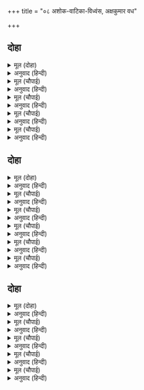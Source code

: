 +++
title = "०८ अशोक-वाटिका-विध्वंस, अक्षकुमार वध"

+++


## दोहा


<details><summary>मूल (दोहा)</summary>

देखि बुद्धि बल निपुन कपि कहेउ जानकीं जाहु।  
रघुपति चरन हृदयँ धरि तात मधुर फल खाहु॥ १७॥
</details>

<details><summary>अनुवाद (हिन्दी)</summary>

हनुमानाचे बुद्धी व बल यांमधील नैपुण्य पाहून जानकी म्हणाली, ‘जा, बाळा!, श्रीरघुनाथांचे चरण हृदयी धरून गोड फळे खा.’॥ १७॥
</details>

<details><summary>मूल (चौपाई)</summary>

चलेउ नाइ सिरु पैठेउ बागा।  
फल खाएसि तरु तोरैं लागा॥  
रहे तहाँ बहु भट रखवारे।  
कछु मारेसि कछु जाइ पुकारे॥
</details>

<details><summary>अनुवाद (हिन्दी)</summary>

सीतेपुढे नतमस्तक होऊन तो निघाला आणि बागेत घुसला. फळे खाल्ली आणि तो वृक्ष मोडू लागला. तेथे बरेच योद्धे रखवालदार होते. त्यांपैकी काहींना त्याने मारून टाकले आणि काहींनी जाऊन रावणाला सांगितले की,॥ १॥
</details>

<details><summary>मूल (चौपाई)</summary>

नाथएक आवा कपि भारी।  
तेहिं असोक बाटिका उजारी॥  
खाएसि फल अरु बिटप उपारे।  
रच्छक मर्दि मर्दि महि डारे॥
</details>

<details><summary>अनुवाद (हिन्दी)</summary>

‘महाराज!, एक मोठा वानर आलेला आहे. त्याने अशोकवाटिका उध्वस्त केली. फळे खाल्ली, वृक्ष उपटले आणि रखवालदारांचे मर्दन करून त्यांना खाली पाडले.’॥ २॥
</details>

<details><summary>मूल (चौपाई)</summary>

सुनि रावन पठए भट नाना।  
तिन्हहि देखि गर्जेउ हनुमाना॥  
सब रजनीचर कपि संघारे।  
गए पुकारत कछु अधमारे॥
</details>

<details><summary>अनुवाद (हिन्दी)</summary>

हे ऐकल्यावर रावणाने पुष्कळसे योद्धे पाठविले. त्यांना पाहून हनुमानाने गर्जना केली. त्याने सर्व राक्षसांना मारून टाकले. जे अर्धमेले झाले होते, ते ओरडत निघून गेले.॥ ३॥
</details>

<details><summary>मूल (चौपाई)</summary>

पुनि पठयउ तेहिं अच्छकुमारा।  
चला संग लै सुभट अपारा॥  
आवत देखि बिटप गहि तर्जा।  
ताहि निपाति महाधुनि गर्जा॥
</details>

<details><summary>अनुवाद (हिन्दी)</summary>

मग रावणाने अक्षयकुमाराला पाठविले. तो असंख्य बलाढॺ योद्धे घेऊन निघाला. त्याला येताना पाहून हनुमानाने हातात एक वृक्ष घेऊन त्याला आह्वान दिले आणि त्याला मारून मोठॺा जोराने गर्जना केली.॥ ४॥
</details>

## दोहा


<details><summary>मूल (दोहा)</summary>

कछु मारेसि कछु मर्देसि कछु मिलएसि धरि धूरि।  
कछु पुनि जाइ पुकारे प्रभु मर्कट बल भूरि॥ १८॥
</details>

<details><summary>अनुवाद (हिन्दी)</summary>

त्याने सेनेतील काहींना मारले, काहींना चिरडले आणि काहींना पकडून धुळीला मिळविले. काहींनी पुन्हा रावणापाशी जाऊन धावा केला की, ‘हे प्रभू, वानर फार बलवान आहे.’॥ १८॥
</details>

<details><summary>मूल (चौपाई)</summary>

सुनि सुत बध लंकेस रिसाना।  
पठएसि मेघनाद बलवाना॥  
मारसि जनि सुत बाँधेसु ताही।  
देखिअ कपिहि कहाँ कर आही॥
</details>

<details><summary>अनुवाद (हिन्दी)</summary>

पुत्राचा वध झाल्याचे ऐकून रावण क्रुद्ध झाला आणि त्याने आपला ज्येष्ठ पुत्र मेघनाद याला पाठवून दिले. तो त्याला म्हणाला, ‘हे पुत्रा, त्याला न मारता बांधून घेऊन ये. त्या वानराला पाहूया तरी, तो कुठला आहे ते.’॥ १॥
</details>

<details><summary>मूल (चौपाई)</summary>

चला इंद्रजित अतुलित जोधा।  
बंधु निधन सुनि उपजा क्रोधा॥  
कपि देखा दारुन भट आवा।  
कटकटाइ गर्जा अरु धावा॥
</details>

<details><summary>अनुवाद (हिन्दी)</summary>

इंद्राला जिंकणारा अतुलनीय योद्धा मेघनाद निघाला. आपला भाऊ मारला गेल्याचे ऐकून त्याला खूप क्रोध आला होता. हनुमानाने पाहिले की, आता भयानक योद्धा येत आहे. तेव्हा दात ओठ खाऊन त्याने गर्जना केली व तो धावून गेला.॥ २॥
</details>

<details><summary>मूल (चौपाई)</summary>

अति बिसाल तरु एक उपारा।  
बिरथ कीन्ह लंकेस कुमारा॥  
रहे महाभट ताके संगा।  
गहि गहि कपि मर्दइ निज अंगा॥
</details>

<details><summary>अनुवाद (हिन्दी)</summary>

त्याने एक फार मोठा वृक्ष उपटून घेतला आणि त्याच्या प्रहाराने लंकेश्वर रावणाचा मुलगा मेघनाद याचा रथ मोडून त्याला खाली पाडले. त्याच्याबरोबर जे मोठमोठे योद्धे होते, त्यांना पकडून हनुमान आपल्या हातांनी बदडू लागला.॥ ३॥
</details>

<details><summary>मूल (चौपाई)</summary>

तिन्हहि निपाति ताहि सन बाजा।  
भिरे जुगल मानहुँ गजराजा॥  
मुठिका मारि चढ़ा तरु जाई।  
ताहि एक छन मुरुछा आई॥
</details>

<details><summary>अनुवाद (हिन्दी)</summary>

त्या सर्वांना मारून मग तो मेघनादाशी लढू लागला. लढताना असे वाटत होते की, जणू दोन हत्ती भिडले आहेत. हनुमान त्याला एक ठोसा मारून वृक्षावर जाऊन बसला. मेघनादाला क्षणभर मूर्च्छा आली.॥ ४॥
</details>

<details><summary>मूल (चौपाई)</summary>

उठि बहोरि कीन्हिसि बहु माया।  
जीति न जाइ प्रभंजन जाया॥
</details>

<details><summary>अनुवाद (हिन्दी)</summary>

पुन्हा उठून त्याने माया सोडली, परंतु पवन-पुत्राला त्याला जिंकता आले नाही.॥ ५॥
</details>

## दोहा


<details><summary>मूल (दोहा)</summary>

ब्रह्म अस्त्र तेहि साँधा कपि मन कीन्ह बिचार।  
जौं न ब्रह्मसर मानउँ महिमा मिटइ अपार॥ १९॥
</details>

<details><summary>अनुवाद (हिन्दी)</summary>

शेवटी त्याने ब्रह्मास्त्राचा उपयोग केला. हनुमानाने मनात विचार केला की, जर मी ब्रह्मास्त्राचा मान ठेवला नाही, तर त्याचा अपार महिमा नष्ट होईल.॥ १९॥
</details>

<details><summary>मूल (चौपाई)</summary>

ब्रह्मबान कपि कहुँ तेहिं मारा।  
परतिहुँ बार कटकु संघारा॥  
तेहिं देखा कपि मुरुछित भयऊ।  
नागपास बाँधेसि लै गयऊ॥
</details>

<details><summary>अनुवाद (हिन्दी)</summary>

मेघनादाने हनुमानाला ब्रह्मबाण मारला. तो लागताच हनुमान वृक्षावरून खाली पडला. परंतु खाली पडतानाही त्याने बरीचशी सेना मारून टाकली. मेघनादाने जेव्हा पाहिले की, हनुमान मूर्च्छित झाला आहे, तेव्हा तो त्याला नागपाशाने बांधून घेऊन गेला.॥ १॥
</details>

<details><summary>मूल (चौपाई)</summary>

जासु नाम जपि सुनहु भवानी।  
भव बंधन काटहिं नर ग्यानी॥  
तासु दूत कि बंध तरु आवा।  
प्रभु कारज लगि कपिहिं बँधावा॥
</details>

<details><summary>अनुवाद (हिन्दी)</summary>

शिव म्हणतात, ‘हे भवानी, ज्यांचे नाम जपून विवेकी मनुष्य जन्म-मरणाची बंधने तोडून टाकतो, त्याचा दूत कधी बंधनात सापडेल काय? परंतु प्रभूच्या कार्यासाठी हनुमानाने स्वतःला बांधून घेतले.॥ २॥
</details>

<details><summary>मूल (चौपाई)</summary>

कपि बंधन सुनि निसिचर धाए।  
कौतुक लागि सभाँ सब आए॥  
दसमुख सभा दीखि कपि जाई।  
कहि न जाइ कछु अति प्रभुताई॥
</details>

<details><summary>अनुवाद (हिन्दी)</summary>

वानराला बांधल्याचे ऐकून राक्षस धावले, आणि गंमत पाहण्यास सर्वजण सभेत आले. हनुमानाने जाऊन रावणाची सभा पाहिली. तिचे ऐश्वर्य अवर्णनीय होते.॥ ३॥
</details>

<details><summary>मूल (चौपाई)</summary>

कर जोरें सुर दिसिप बिनीता।  
भृकुटि बिलोकत सकल सभीता॥  
देखि प्रताप न कपि मन संका।  
जिमि अहिगन महुँ गरुड़ असंका॥
</details>

<details><summary>अनुवाद (हिन्दी)</summary>

देव व दिक्पाल हात जोडून मोठॺा नम्रतेने भयभीत होऊन रावणाच्या इशाऱ्यांकडे पहात होते. त्याचा असा प्रताप पाहूनही हनुमानाच्या मनाला जराही भीती वाटली नाही. तो सापांच्या समूहात गरुड निर्भयपणे उभा असतो, त्याप्रमाणे उभा होता.॥ ४॥
</details>
